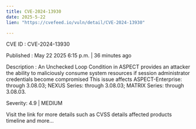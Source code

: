 ```yaml
---
title: CVE-2024-13930
date: 2025-5-22
lien: "https://cvefeed.io/vuln/detail/CVE-2024-13930"

---
```


CVE ID : CVE-2024-13930

Published :  May 22
2025
6:15 p.m. | 36 minutes ago

Description : An Unchecked Loop Condition in ASPECT provides an attacker the ability to maliciously consume system resources if session administrator credentials become compromised
This issue affects ASPECT-Enterprise: through 3.08.03; NEXUS Series: through 3.08.03; MATRIX Series: through 3.08.03.

Severity: 4.9 | MEDIUM

Visit the link for more details
such as CVSS details
affected products
timeline
and more...

